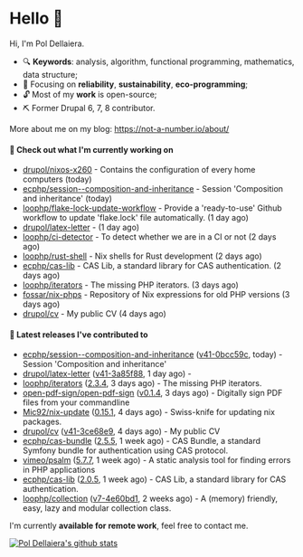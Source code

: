 # Hello 👋

Hi, I'm Pol Dellaiera.

- 🔍 **Keywords**: analysis, algorithm, functional programming, mathematics, data structure;
- 🎯 Focusing on **reliability**, **sustainability**, **eco-programming**;
- 🔓 Most of my **work** is open-source;
- ⛏️ Former Drupal 6, 7, 8 contributor.

More about me on my blog: https://not-a-number.io/about/

#### 👷 Check out what I'm currently working on

- [drupol/nixos-x260](https://github.com/drupol/nixos-x260) - Contains the configuration of every home computers (today)
- [ecphp/session--composition-and-inheritance](https://github.com/ecphp/session--composition-and-inheritance) - Session &#39;Composition and inheritance&#39; (today)
- [loophp/flake-lock-update-workflow](https://github.com/loophp/flake-lock-update-workflow) - Provide a &#39;ready-to-use&#39; Github workflow to update &#39;flake.lock&#39; file automatically. (1 day ago)
- [drupol/latex-letter](https://github.com/drupol/latex-letter) -  (1 day ago)
- [loophp/ci-detector](https://github.com/loophp/ci-detector) - To detect whether we are in a CI or not (2 days ago)
- [loophp/rust-shell](https://github.com/loophp/rust-shell) - Nix shells for Rust development (2 days ago)
- [ecphp/cas-lib](https://github.com/ecphp/cas-lib) - CAS Lib, a standard library for CAS authentication. (2 days ago)
- [loophp/iterators](https://github.com/loophp/iterators) - The missing PHP iterators. (3 days ago)
- [fossar/nix-phps](https://github.com/fossar/nix-phps) - Repository of Nix expressions for old PHP versions (3 days ago)
- [drupol/cv](https://github.com/drupol/cv) - My public CV (4 days ago)

#### 🔭 Latest releases I've contributed to

- [ecphp/session--composition-and-inheritance](https://github.com/ecphp/session--composition-and-inheritance) ([v41-0bcc59c](https://github.com/ecphp/session--composition-and-inheritance/releases/tag/v41-0bcc59c), today) - Session &#39;Composition and inheritance&#39;
- [drupol/latex-letter](https://github.com/drupol/latex-letter) ([v41-3a85f88](https://github.com/drupol/latex-letter/releases/tag/v41-3a85f88), 1 day ago) - 
- [loophp/iterators](https://github.com/loophp/iterators) ([2.3.4](https://github.com/loophp/iterators/releases/tag/2.3.4), 3 days ago) - The missing PHP iterators.
- [open-pdf-sign/open-pdf-sign](https://github.com/open-pdf-sign/open-pdf-sign) ([v0.1.4](https://github.com/open-pdf-sign/open-pdf-sign/releases/tag/v0.1.4), 3 days ago) - Digitally sign PDF files from your commandline
- [Mic92/nix-update](https://github.com/Mic92/nix-update) ([0.15.1](https://github.com/Mic92/nix-update/releases/tag/0.15.1), 4 days ago) - Swiss-knife for updating nix packages.
- [drupol/cv](https://github.com/drupol/cv) ([v41-3ce68e9](https://github.com/drupol/cv/releases/tag/v41-3ce68e9), 4 days ago) - My public CV
- [ecphp/cas-bundle](https://github.com/ecphp/cas-bundle) ([2.5.5](https://github.com/ecphp/cas-bundle/releases/tag/2.5.5), 1 week ago) - CAS Bundle, a standard Symfony bundle for authentication using CAS protocol.
- [vimeo/psalm](https://github.com/vimeo/psalm) ([5.7.7](https://github.com/vimeo/psalm/releases/tag/5.7.7), 1 week ago) - A static analysis tool for finding errors in PHP applications
- [ecphp/cas-lib](https://github.com/ecphp/cas-lib) ([2.0.5](https://github.com/ecphp/cas-lib/releases/tag/2.0.5), 1 week ago) - CAS Lib, a standard library for CAS authentication.
- [loophp/collection](https://github.com/loophp/collection) ([v7-4e60bd1](https://github.com/loophp/collection/releases/tag/v7-4e60bd1), 2 weeks ago) - A (memory) friendly, easy, lazy and modular collection class.

I'm currently **available for remote work**, feel free to contact me.

[![Pol Dellaiera's github stats](https://github-readme-stats.vercel.app/api?username=drupol&count_private=true&show_icons=true)](https://github.com/drupol)
